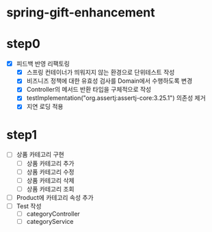 # spring-gift-enhancement
# step0
- [x] 피드백 반영 리팩토링
  - [x] 스프링 컨테이너가 띄워지지 않는 환경으로 단위테스트 작성
  - [x] 비즈니즈 정책에 대한 유효성 검사를 Domain에서 수행하도록 변경
  - [x] Controller의 메서드 반환 타입을 구체적으로 작성
  - [x] testImplementation("org.assertj:assertj-core:3.25.1") 의존성 제거
  - [x] 지연 로딩 적용
# step1
- [ ] 상품 카테고리 구현
  - [ ] 상품 카테고리 추가
  - [ ] 상품 카테고리 수정
  - [ ] 상품 카테고리 삭제
  - [ ] 상품 카테고리 조회
- [ ] Product에 카테고리 속성 추가
- [ ] Test 작성
  - [ ] categoryController
  - [ ] categoryService